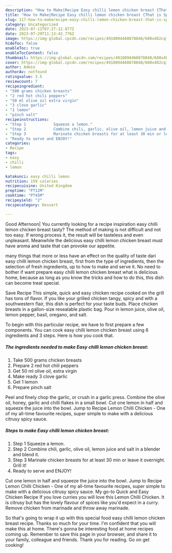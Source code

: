 ```yaml
---
description: "How to Make|Recipe Easy chilli lemon chicken breast {That is Special"
title: "How to Make|Recipe Easy chilli lemon chicken breast {That is Special"
slug: 117-how-to-makerecipe-easy-chilli-lemon-chicken-breast-that-is-special
category: Uncategorized
date: 2023-07-11T07:27:12.877Z
date: 2023-07-29T11:13:42.776Z
image: https://img-global.cpcdn.com/recipes/4918094460878848/680x482cq70/easy-chilli-lemon-chicken-breast-recipe-main-photo.jpg
hideToc: false
enableToc: true
enableTocContent: false
thumbnail: https://img-global.cpcdn.com/recipes/4918094460878848/680x482cq70/easy-chilli-lemon-chicken-breast-recipe-main-photo.jpg
cover: https://img-global.cpcdn.com/recipes/4918094460878848/680x482cq70/easy-chilli-lemon-chicken-breast-recipe-main-photo.jpg
author: Admin
authorAv: notfound
ratingvalue: 3.5
reviewcount: 7
recipeingredient:
- "500 grams chicken breasts"
- "2 red hot chili peppers"
- "50 ml olive oil extra virgin"
- "3 clove garlic"
- "1 lemon"
- "pinch salt"
recipeinstructions:
- "Step 1            Squeeze a lemon."
- "Step 2            Combine chili, garlic, olive oil, lemon juice and salt in a blender and blend it."
- "Step 3            Marinate chicken breasts for at least 30 min or leave it overnight. Grill it!"
- "Ready to serve and ENJOY!"
categories:
- Recipe
tags:
- easy
- chilli
- lemon

katakunci: easy chilli lemon 
nutrition: 159 calories
recipecuisine: United Kingdom
preptime: "PT12M"
cooktime: "PT45M"
recipeyield: "2"
recipecategory: Dessert

---
```



Good Afternoon| You currently looking for a recipe inspiration easy chilli lemon chicken breast tasty? The method of making is not difficult and not too easy. If wrong process it, the result will be tasteless and even unpleasant. Meanwhile the delicious easy chilli lemon chicken breast must have aroma and taste that can provoke our appetite.






many things that more or less have an effect on the quality of taste dari easy chilli lemon chicken breast, first from the type of ingredients, then the selection of fresh ingredients, up to how to make and serve it. No need to bother if want prepare easy chilli lemon chicken breast what is delicious home, because as long as you know the tricks and how to do this, this dish can become treat special.


Save Recipe This simple, quick and easy chicken recipe cooked on the grill has tons of flavor. If you like your grilled chicken tangy, spicy and with a southwestern flair, this dish is perfect for your taste buds. Place chicken breasts in a gallon-size resealable plastic bag. Pour in lemon juice, olive oil, lemon pepper, basil, oregano, and salt.


To begin with this particular recipe, we have to first prepare a few components. You can cook easy chilli lemon chicken breast using 6 ingredients and 3 steps. Here is how you cook that.

<!--inarticleads1-->

##### The ingredients needed to make Easy chilli lemon chicken breast:

1. Take 500 grams chicken breasts
1. Prepare 2 red hot chili peppers
1. Get 50 ml olive oil, extra virgin
1. Make ready 3 clove garlic
1. Get 1 lemon
1. Prepare pinch salt


Peel and finely chop the garlic, or crush in a garlic press. Combine the olive oil, honey, garlic and chilli flakes in a small bowl. Cut one lemon in half and squeeze the juice into the bowl. Jump to Recipe Lemon Chilli Chicken - One of my all-time favourite recipes, super simple to make with a delicious citrusy spicy sauce. 

<!--inarticleads2-->

##### Steps to make Easy chilli lemon chicken breast:

1. Step 1            Squeeze a lemon.
1. Step 2            Combine chili, garlic, olive oil, lemon juice and salt in a blender and blend it.
1. Step 3            Marinate chicken breasts for at least 30 min or leave it overnight. Grill it!
1. Ready to serve and ENJOY!

Cut one lemon in half and squeeze the juice into the bowl. Jump to Recipe Lemon Chilli Chicken - One of my all-time favourite recipes, super simple to make with a delicious citrusy spicy sauce. My go-to Quick and Easy Chicken Recipe If you love curries you will love this Lemon Chilli Chicken. It is citrusy but has the lovely flavour of spices like you&#39;d expect in a curry. Remove chicken from marinade and throw away marinade. 

So that's going to wrap it up with this special food easy chilli lemon chicken breast recipe. Thanks so much for your time. I'm confident that you will make this at home. There's gonna be interesting food at home recipes coming up. Remember to save this page in your browser, and share it to your family, colleague and friends. Thank you for reading. Go on get cooking!
